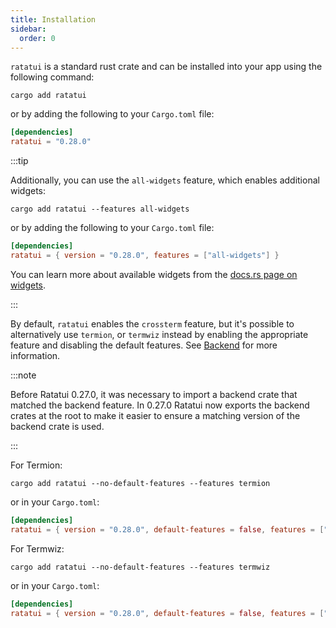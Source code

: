 ```yaml
---
title: Installation
sidebar:
  order: 0
---
```


`ratatui` is a standard rust crate and can be installed into your app using the following command:

```shell
cargo add ratatui
```

or by adding the following to your `Cargo.toml` file:

```toml
[dependencies]
ratatui = "0.28.0"
```

:::tip

Additionally, you can use the `all-widgets` feature, which enables additional widgets:

```shell
cargo add ratatui --features all-widgets
```

or by adding the following to your `Cargo.toml` file:

```toml
[dependencies]
ratatui = { version = "0.28.0", features = ["all-widgets"] }
```

You can learn more about available widgets from the
[docs.rs page on widgets](https://docs.rs/ratatui/latest/ratatui/widgets/index.html).

:::

By default, `ratatui` enables the `crossterm` feature, but it's possible to alternatively use
`termion`, or `termwiz` instead by enabling the appropriate feature and disabling the default
features. See [Backend] for more information.

:::note

Before Ratatui 0.27.0, it was necessary to import a backend crate that matched the backend feature.
In 0.27.0 Ratatui now exports the backend crates at the root to make it easier to ensure a matching
version of the backend crate is used.

:::

For Termion:

```shell
cargo add ratatui --no-default-features --features termion
```

or in your `Cargo.toml`:

```toml
[dependencies]
ratatui = { version = "0.28.0", default-features = false, features = ["termion"] }
```

For Termwiz:

```shell
cargo add ratatui --no-default-features --features termwiz
```

or in your `Cargo.toml`:

```toml
[dependencies]
ratatui = { version = "0.28.0", default-features = false, features = ["termwiz"] }
```

[Backend]: /concepts/backends/
